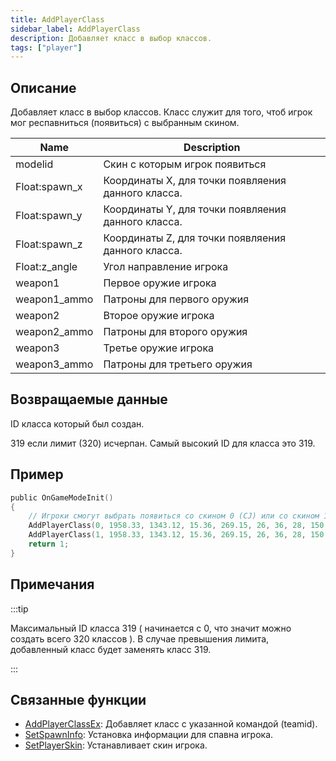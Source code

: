 ```yaml
---
title: AddPlayerClass
sidebar_label: AddPlayerClass
description: Добавляет класс в выбор классов.
tags: ["player"]
---
```


## Описание

Добавляет класс в выбор классов. Класс служит для того, чтоб игрок мог респавниться (появиться) с выбранным скином.

| Name          | Description                                                   |
| ------------- | ------------------------------------------------------------- |
| modelid       | Скин с которым игрок появиться                                |
| Float:spawn_x | Координаты X, для точки появляения данного класса.            |
| Float:spawn_y | Координаты Y, для точки появляения данного класса.            |
| Float:spawn_z | Координаты Z, для точки появляения данного класса.            |
| Float:z_angle | Угол направление игрока                                       |
| weapon1       | Первое оружие игрока                                          |
| weapon1_ammo  | Патроны для первого оружия                                    |
| weapon2       | Второе оружие игрока                                          |
| weapon2_ammo  | Патроны для второго оружия                                    |
| weapon3       | Третье оружие игрока                                          |
| weapon3_ammo  | Патроны для третьего оружия                                    |

## Возвращаемые данные

ID класса который был создан.

319 если лимит (320) исчерпан. Самый высокий ID для класса это 319.

## Пример

```c
public OnGameModeInit()
{
    // Игроки смогут выбрать появиться со скином 0 (CJ) или со скином 1 (The Truth).
    AddPlayerClass(0, 1958.33, 1343.12, 15.36, 269.15, 26, 36, 28, 150, 0, 0); // CJ
    AddPlayerClass(1, 1958.33, 1343.12, 15.36, 269.15, 26, 36, 28, 150, 0, 0); // The Truth
    return 1;
}
```

## Примечания

:::tip

Максимальный ID класса 319 ( начинается с 0, что значит можно создать всего 320 классов ). В случае превышения лимита, добавленный класс будет заменять класс 319.

:::

## Связанные функции

- [AddPlayerClassEx](AddPlayerClassEx.md): Добавляет класс с указанной командой (teamid).
- [SetSpawnInfo](SetSpawnInfo.md): Установка информации для спавна игрока.
- [SetPlayerSkin](SetPlayerSkin.md): Устанавливает скин игрока.
